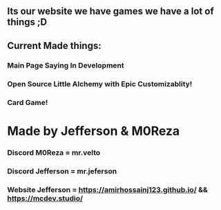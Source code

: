 ## Its our website we have games we have a lot of things ;D

## Current Made things:
### Main Page Saying In Development
### Open Source Little Alchemy with Epic Customizablity!
### Card Game!

# Made by Jefferson & M0Reza
### Discord M0Reza = mr.velto
### Discord Jefferson = mr.jeferson
### Website Jefferson = https://amirhossainj123.github.io/  &&  https://mcdev.studio/
